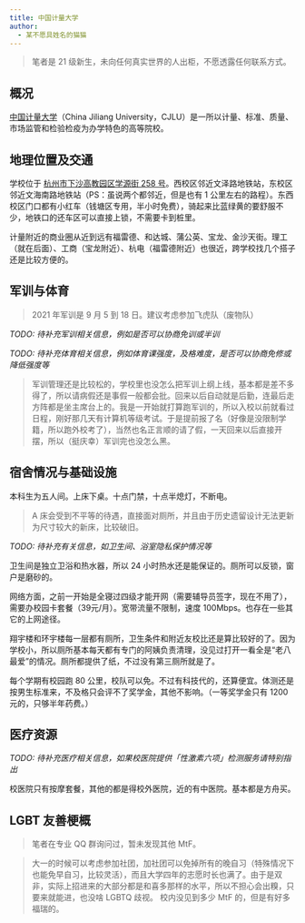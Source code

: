 ```yaml
---
title: 中国计量大学
author:
  - 某不愿具姓名的猫猫
---
```


> 笔者是 21 级新生，未向任何真实世界的人出柜，不愿透露任何联系方式。

## 概况

[中国计量大学](https://www.cjlu.edu.cn)（China Jiliang University，CJLU）是一所以计量、标准、质量、市场监管和检验检疫为办学特色的高等院校。

## 地理位置及交通

学校位于 [杭州市下沙高教园区学源街 258 号](https://amap.com/place/B023B0BXRR)。西校区邻近文泽路地铁站，东校区邻近文海南路地铁站（PS：虽说两个都邻近，但是也有 1 公里左右的路程）。东西校区门口都有小红车（钱塘区专用，半小时免费），骑起来比蓝绿黄的要舒服不少，地铁口的还车区可以直接上锁，不需要卡到桩里。

计量附近的商业圈从近到远有福雷德、和达城、蒲公英、宝龙、金沙天街。理工（就在后面）、工商（宝龙附近）、杭电（福雷德附近）也很近，跨学校找几个搭子还是比较方便的。

## 军训与体育

> 2021 年军训是 9 月 5 到 18 日。建议考虑参加飞虎队（废物队）

_TODO: 待补充军训相关信息，例如是否可以协商免训或半训_

_TODO: 待补充体育相关信息，例如体育课强度，及格难度，是否可以协商免修或降低强度等_

> 军训管理还是比较松的，学校里也没怎么把军训上纲上线，基本都是差不多得了，所以请病假还是事假一般都会批。回来以后自动就是后勤，连最后走方阵都是坐主席台上的。我是一开始就打算跑军训的，所以入校以前就看过日程，刚好那几天有计算机等级考试。于是提前报了名（好像是没限制学籍，所以跑外校考了），当然也名正言顺的请了假，一天回来以后直接开摆，所以（挺庆幸）军训完也没怎么黑。

## 宿舍情况与基础设施

本科生为五人间。上床下桌。十点门禁，十点半熄灯，不断电。

> A 床会受到不平等的待遇，直接面对厕所，并且由于历史遗留设计无法更新为尺寸较大的新床，比较破旧。

_TODO: 待补充有关信息，如卫生间、浴室隐私保护情况等_

卫生间是独立卫浴和热水器，所以 24 小时热水还是能保证的。厕所可以反锁，窗户是磨砂的。

网络方面，之前一开始是全寝过四级才能开网（需要辅导员签字，现在不用了），需要办校园卡套餐（39元/月）。宽带流量不限制，速度 100Mbps。也存在一些其它的上网途径。

翔宇楼和环宇楼每一层都有厕所，卫生条件和附近友校比还是算比较好的了。因为学校小，所以厕所基本每天都有专门的阿姨负责清理，没见过打开一看全是“老八最爱”的情况。厕所都提供了纸，不过没有第三厕所就是了。

每个学期有校园跑 80 公里，校队可以免。不过有科技代的，还算便宜。体测还是按男生标准来，不及格只会评不了奖学金，其他不影响。（一等奖学金只有 1200 元的，只够半年药费。）

## 医疗资源

_TODO: 待补充医疗相关信息，如果校医院提供「性激素六项」检测服务请特别指出_

校医院只有按摩套餐，其他的都是得校外医院，近的有中医院。基本都是方舟买。

## LGBT 友善梗概

> 笔者在专业 QQ 群询问过，暂未发现其他 MtF。

> 大一的时候可以考虑参加社团，加社团可以免掉所有的晚自习（特殊情况下也能免早自习，比较灵活），而且大学四年的志愿时长也满了。由于是双非，实际上招进来的大部分都是和喜多那样的水平，所以不担心会出糗，只要来就能进，也没啥 LGBTQ 歧视。
> 校内没见到多少 MtF 的，但是有好多福瑞的。
